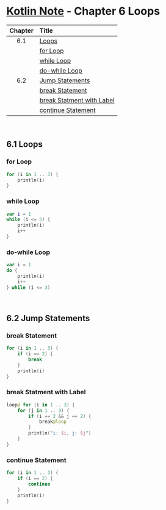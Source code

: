 # [Kotlin Note](../../README.md) - Chapter 6 Loops
| Chapter | Title |
| :-: | :- |
| 6.1 | [Loops](#61-loops) |
|  | [for Loop](#for-loop) |
|  | [while Loop](#while-loop) |
|  | [do-while Loop](#do-while-loop) |
| 6.2 | [Jump Statements](#62-jump-statements) |
|  | [break Statement](#break-statement) |
|  | [break Statment with Label](#break-statment-with-label) |
|  | [continue Statement](#continue-statement) |

<br />

## 6.1 Loops
### for Loop
```kotlin
for (i in 1 .. 3) {
    println(i)
}
```

### while Loop
```kotlin
var i = 1
while (i <= 3) {
    println(i)
    i++
}
```

### do-while Loop
```kotlin
var i = 1
do {
    println(i)
    i++
} while (i <= 3)
```

<br />

## 6.2 Jump Statements
### break Statement
```kotlin
for (i in 1 .. 3) {
    if (i == 2) {
        break
    }
    println(i)
}
```

### break Statment with Label
```kotlin
loop@ for (i in 1 .. 3) {
    for (j in 1 .. 3) {
        if (i == 2 && j == 2) {
            break@loop
        }
        println("i: $i, j: $j")
    }
}
```

### continue Statement
```kotlin
for (i in 1 .. 3) {
    if (i == 2) {
        continue
    }
    println(i)
}
```

<br />
